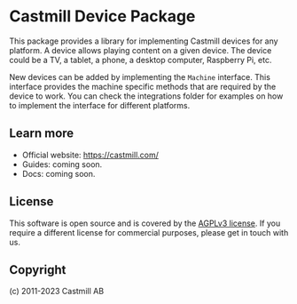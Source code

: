 # Castmill Device Package

This package provides a library for implementing Castmill devices for any platform. A device allows playing content
on a given device. The device could be a TV, a tablet, a phone, a desktop computer, Raspberry Pi, etc.

New devices can be added by implementing the `Machine` interface. This interface provides the machine specific methods
that are required by the device to work. You can check the integrations folder for examples on how to implement the
interface for different platforms.

## Learn more

- Official website: https://castmill.com/
- Guides: coming soon.
- Docs: coming soon.

## License

This software is open source and is covered by the [AGPLv3 license](./LICENSE.md). If you require a different license for commercial
purposes, please get in touch with us.

## Copyright

(c) 2011-2023 Castmill AB
